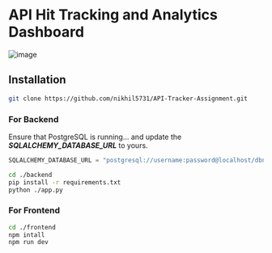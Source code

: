 # API Hit Tracking and Analytics Dashboard

![image](https://github.com/nikhil5731/API-Tracker-Assignment/assets/105017554/47c8c826-091d-4d5c-b5b4-793c9ec1cba5)


## Installation

```bash
git clone https://github.com/nikhil5731/API-Tracker-Assignment.git
```

### For Backend

Ensure that PostgreSQL is running...
and update the _**SQLALCHEMY_DATABASE_URL**_ to yours.

```python
SQLALCHEMY_DATABASE_URL = "postgresql://username:password@localhost/dbname"
```
```bash
cd ./backend
pip install -r requirements.txt
python ./app.py
```

### For Frontend

```bash
cd ./frontend
npm intall
npm run dev
```
